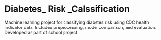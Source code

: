 # Diabetes_ Risk _Calssification
Machine learning project for classifying diabetes risk using CDC health indicator data. Includes preprocessing, model comparison, and evaluation. Developed as part of school project
